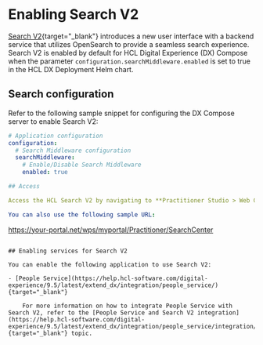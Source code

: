 # Enabling Search V2

[Search V2](https://help.hcl-software.com/digital-experience/9.5/latest/build_sites/search_v2/){target="_blank"} introduces a new user interface with a backend service that utilizes OpenSearch to provide a seamless search experience. Search V2 is enabled by default for HCL Digital Experience (DX) Compose when the parameter `configuration.searchMiddleware.enabled` is set to true in the HCL DX Deployment Helm chart.

## Search configuration

Refer to the following sample snippet for configuring the DX Compose server to enable Search V2:

```yaml
# Application configuration
configuration:
  # Search Middleware configuration
  searchMiddleware:
    # Enable/Disable Search Middleware
    enabled: true

## Access

Access the HCL Search V2 by navigating to **Practitioner Studio > Web Content > Search**.

You can also use the following sample URL: 

```
https://your-portal.net/wps/myportal/Practitioner/SearchCenter
```

## Enabling services for Search V2

You can enable the following application to use Search V2:

- [People Service](https://help.hcl-software.com/digital-experience/9.5/latest/extend_dx/integration/people_service/){target="_blank"}

    For more information on how to integrate People Service with Search V2, refer to the [People Service and Search V2 integration](https://help.hcl-software.com/digital-experience/9.5/latest/extend_dx/integration/people_service/integration/people_service_search_v2_integration/){target="_blank"} topic.

